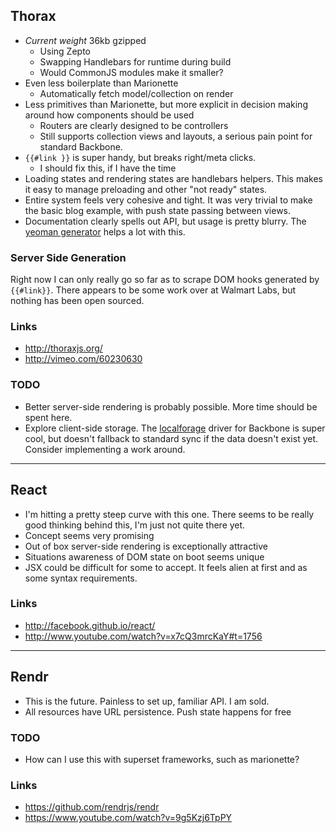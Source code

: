 ## Thorax

- *Current weight* 36kb gzipped
  - Using Zepto
  - Swapping Handlebars for runtime during build
  - Would CommonJS modules make it smaller?
- Even less boilerplate than Marionette
  - Automatically fetch model/collection on render
- Less primitives than Marionette, but more explicit in decision making around how components should be used
  - Routers are clearly designed to be controllers
  - Still supports collection views and layouts, a serious pain point for standard Backbone.
- `{{#link }}` is super handy, but breaks right/meta clicks.
  - I should fix this, if I have the time
- Loading states and rendering states are handlebars helpers. This makes it easy to manage preloading and other "not ready" states.
- Entire system feels very cohesive and tight. It was very trivial to make the basic blog example, with push state passing between views.
- Documentation clearly spells out API, but usage is pretty blurry. The [yeoman generator](https://github.com/walmartlabs/generator-thorax) helps a lot with this.

### Server Side Generation

Right now I can only really go so far as to scrape DOM hooks generated by `{{#link}}`. There appears to be some work over at Walmart Labs, but nothing has been open sourced.

### Links
- http://thoraxjs.org/
- http://vimeo.com/60230630

### TODO

- Better server-side rendering is probably possible. More time should be spent here.
- Explore client-side storage. The [localforage](https://github.com/mozilla/localForage) driver for Backbone is super cool, but doesn't fallback to standard sync if the data doesn't exist yet. Consider implementing a work around.

---

## React

- I'm hitting a pretty steep curve with this one. There seems to be really good thinking behind this, I'm just not quite there yet.
- Concept seems very promising
- Out of box server-side rendering is exceptionally attractive
- Situations awareness of DOM state on boot seems unique
- JSX could be difficult for some to accept. It feels alien at first and as some syntax requirements.

### Links
- http://facebook.github.io/react/
- http://www.youtube.com/watch?v=x7cQ3mrcKaY#t=1756

---

## Rendr

- This is the future. Painless to set up, familiar API. I am sold.
- All resources have URL persistence. Push state happens for free

### TODO

- How can I use this with superset frameworks, such as marionette?

### Links

- https://github.com/rendrjs/rendr
- https://www.youtube.com/watch?v=9g5Kzj6TpPY
